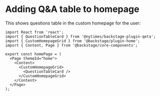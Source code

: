 # Adding Q&A table to homepage

This shows questions table in the custom homepage for the user:

```tsx
import React from 'react';
import { QuestionTableCard } from '@nytimes/backstage-plugin-qeta';
import { CustomHomepageGrid } from '@backstage/plugin-home';
import { Content, Page } from '@backstage/core-components';

export const homePage = (
  <Page themeId="home">
    <Content>
      <CustomHomepageGrid>
        <QuestionTableCard />
      </CustomHomepageGrid>
    </Content>
  </Page>
);
```
